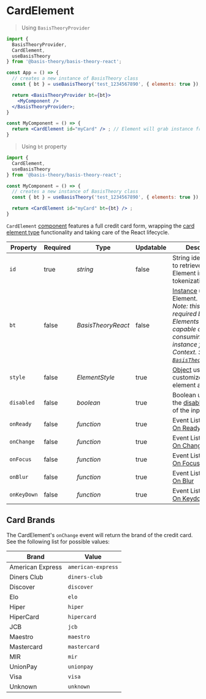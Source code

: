 # CardElement

> Using `BasisTheoryProvider`

```jsx
import {
  BasisTheoryProvider,
  CardElement,
  useBasisTheory
} from '@basis-theory/basis-theory-react';

const App = () => {
  // creates a new instance of BasisTheory class
  const { bt } = useBasisTheory('test_1234567890', { elements: true });

  return <BasisTheoryProvider bt={bt}>
    <MyComponent />
  </BasisTheoryProvider>;
}

const MyComponent = () => {
  return <CardElement id="myCard" /> ; // Element will grab instance from the Context
}
```


> Using `bt` property

```jsx
import {
  CardElement,
  useBasisTheory
} from '@basis-theory/basis-theory-react';

const MyComponent = () => {
  // creates a new instance of BasisTheory class
  const { bt } = useBasisTheory('test_1234567890', { elements: true });

  return <CardElement id="myCard" bt={bt} /> ;
}
```

`CardElement` <a href="https://reactjs.org/docs/components-and-props.html" target="_blank">component</a> features a full credit card form, wrapping the [card element type](#element-types-card-element) functionality and taking care of the React lifecycle.


| Property    | Required | Type               | Updatable | Description                                                                                                                                                                                                      |
|-------------|----------|--------------------|-----------|------------------------------------------------------------------------------------------------------------------------------------------------------------------------------------------------------------------|
| `id`        | true     | *string*           | false     | String identifier used to retrieve the Element instance for tokenization.                                                                                                                                        |
| `bt`        | false    | *BasisTheoryReact* | false     | [Instance](#basistheoryreact) used by the Element. <br><i>Note: this is not required because Elements are capable of consuming the instance from Context. See [`BasisTheoryProvider`](#basistheoryprovider).</i> |
| `style`     | false    | *ElementStyle*     | true      | [Object](#element-style) used to customize the element appearance                                                                                                                                                |
| `disabled`  | false    | *boolean*          | true      | Boolean used to set the [disabled attribute](https://developer.mozilla.org/en-US/docs/Web/HTML/Attributes/disabled) of the input(s)                                                                              |
| `onReady`   | false    | *function*         | true      | Event Listener. See [On Ready](#element-events-on-ready)                                                                                                                                                         |
| `onChange`  | false    | *function*         | true      | Event Listener. See [On Change](#element-events-on-change)                                                                                                                                                       |
| `onFocus`   | false    | *function*         | true      | Event Listener. See [On Focus](#element-events-on-focus)                                                                                                                                                         |
| `onBlur`    | false    | *function*         | true      | Event Listener. See [On Blur](#element-events-on-blur)                                                                                                                                                           |
| `onKeyDown` | false    | *function*         | true      | Event Listener. See [On Keydown](#element-events-on-keydown)                                                                                                                                                     |

## Card Brands

The CardElement's `onChange` event will return the brand of the credit card. See the following list for possible values:

| Brand            | Value              |
|------------------|--------------------|
| American Express | `american-express` |
| Diners Club      | `diners-club`      |
| Discover         | `discover`         |
| Elo              | `elo`              |
| Hiper            | `hiper`            |
| HiperCard        | `hipercard`        |
| JCB              | `jcb`              |
| Maestro          | `maestro`          |
| Mastercard       | `mastercard`       |
| MIR              | `mir`              |
| UnionPay         | `unionpay`         |
| Visa             | `visa`             |
| Unknown          | `unknown`          |
